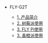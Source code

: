 * FLY-G2T

    * [1. 产品简介](/board/fly_g2t/README.md)
    * [2. 树莓派使用](/board/fly_g2t/rpi.md)
    * [3. FLY Pi使用](/board/fly_g2t/fly.md)
    * [3. 香橙派使用](/board/fly_g2t/opi.md)
    
      
